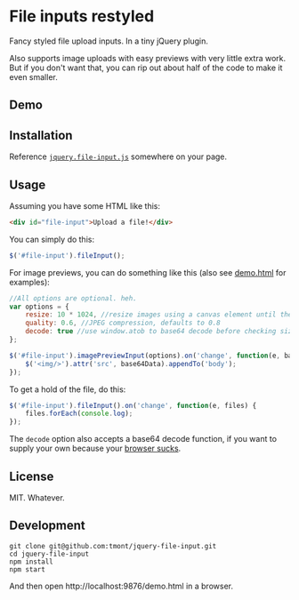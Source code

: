 # File inputs restyled
Fancy styled file upload inputs. In a tiny jQuery plugin.

Also supports image uploads with easy previews with very little extra work.
But if you don't want that, you can rip out about half of the code to make
it even smaller.

## Demo

## Installation
Reference [`jquery.file-input.js`](./jquery.file-input.js) somewhere on your page.

## Usage
Assuming you have some HTML like this:
```html
<div id="file-input">Upload a file!</div>
```

You can simply do this:
```javascript
$('#file-input').fileInput();
```

For image previews, you can do something like this (also see [demo.html](./demo.html) for
examples):

```javascript
//All options are optional. heh.
var options = {
	resize: 10 * 1024, //resize images using a canvas element until they're under 10KB
	quality: 0.6, //JPEG compression, defaults to 0.8
	decode: true //use window.atob to base64 decode before checking size
};

$('#file-input').imagePreviewInput(options).on('change', function(e, base64Data) {
	$('<img/>').attr('src', base64Data).appendTo('body');
});
```

To get a hold of the file, do this:

```javascript
$('#file-input').fileInput().on('change', function(e, files) {
	files.forEach(console.log);
});
```

The `decode` option also accepts a base64 decode function, if you want to supply your own
because your [browser sucks](http://stackoverflow.com/a/247261).

## License
MIT. Whatever.

## Development
```
git clone git@github.com:tmont/jquery-file-input.git
cd jquery-file-input
npm install
npm start
```

And then open http://localhost:9876/demo.html in a browser.
